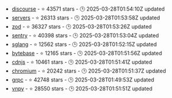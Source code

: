 - [discourse](https://github.com/discourse/discourse) - ⭐ 43571 stars - 🕒 2025-03-28T01:54:10Z updated
- [servers](https://github.com/modelcontextprotocol/servers) - ⭐ 26313 stars - 🕒 2025-03-28T01:53:58Z updated
- [zod](https://github.com/colinhacks/zod) - ⭐ 36327 stars - 🕒 2025-03-28T01:53:26Z updated
- [sentry](https://github.com/getsentry/sentry) - ⭐ 40398 stars - 🕒 2025-03-28T01:53:04Z updated
- [sglang](https://github.com/sgl-project/sglang) - ⭐ 12562 stars - 🕒 2025-03-28T01:52:15Z updated
- [bytebase](https://github.com/bytebase/bytebase) - ⭐ 12165 stars - 🕒 2025-03-28T01:51:56Z updated
- [cdnjs](https://github.com/cdnjs/cdnjs) - ⭐ 10461 stars - 🕒 2025-03-28T01:51:41Z updated
- [chromium](https://github.com/chromium/chromium) - ⭐ 20242 stars - 🕒 2025-03-28T01:51:37Z updated
- [grpc](https://github.com/grpc/grpc) - ⭐ 42748 stars - 🕒 2025-03-28T01:49:53Z updated
- [vnpy](https://github.com/vnpy/vnpy) - ⭐ 28550 stars - 🕒 2025-03-28T01:51:51Z updated
